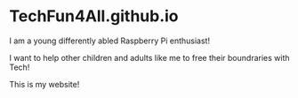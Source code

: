 # TechFun4All.github.io

I am a young differently abled Raspberry Pi enthusiast!

I want to help other children and adults like me to free their boundraries with Tech!

This is my website!
